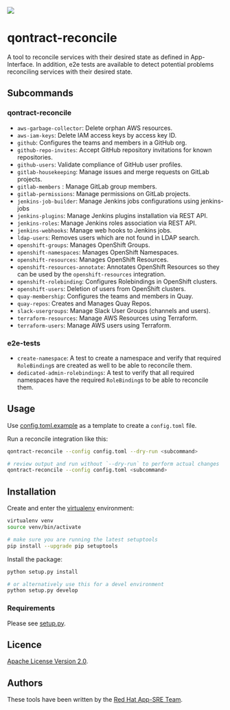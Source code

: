 ![](https://img.shields.io/github/license/app-sre/qontract-reconcile.svg?style=flat)

# qontract-reconcile

A tool to reconcile services with their desired state as defined in App-Interface.
In addition, e2e tests are available to detect potential problems reconciling services with their desired state.

## Subcommands

### qontract-reconcile

- `aws-garbage-collector`: Delete orphan AWS resources.
- `aws-iam-keys`: Delete IAM access keys by access key ID.
- `github`: Configures the teams and members in a GitHub org.
- `github-repo-invites`: Accept GitHub repository invitations for known repositories.
- `github-users`: Validate compliance of GitHub user profiles.
- `gitlab-housekeeping`: Manage issues and merge requests on GitLab projects.
- `gitlab-members` : Manage GitLab group members.
- `gitlab-permissions`: Manage permissions on GitLab projects.
- `jenkins-job-builder`: Manage Jenkins jobs configurations using jenkins-jobs
- `jenkins-plugins`: Manage Jenkins plugins installation via REST API.
- `jenkins-roles`: Manage Jenkins roles association via REST API.
- `jenkins-webhooks`: Manage web hooks to Jenkins jobs.
- `ldap-users`: Removes users which are not found in LDAP search.
- `openshift-groups`: Manages OpenShift Groups.
- `openshift-namespaces`: Manages OpenShift Namespaces.
- `openshift-resources`: Manages OpenShift Resources.
- `openshift-resources-annotate`: Annotates OpenShift Resources so they can be used by the `openshift-resources` integration.
- `openshift-rolebinding`: Configures Rolebindings in OpenShift clusters.
- `openshift-users`: Deletion of users from OpenShift clusters.
- `quay-membership`: Configures the teams and members in Quay.
- `quay-repos`: Creates and Manages Quay Repos.
- `slack-usergroups`: Manage Slack User Groups (channels and users).
- `terraform-resources`: Manage AWS Resources using Terraform.
- `terraform-users`: Manage AWS users using Terraform.

### e2e-tests

- `create-namespace`: A test to create a namespace and verify that required `RoleBinding`s are created as well to be able to reconcile them.
- `dedicated-admin-rolebindings`: A test to verify that all required namespaces have the required `RoleBinding`s to be able to reconcile them.

## Usage

Use [config.toml.example](config.toml.example) as a template to create a `config.toml` file.

Run a reconcile integration like this:

```sh
qontract-reconcile --config config.toml --dry-run <subcommand>

# review output and run without `--dry-run` to perform actual changes
qontract-reconcile --config config.toml <subcommand>
```

## Installation

Create and enter the [virtualenv](https://virtualenv.pypa.io/en/latest/) environment:

```sh
virtualenv venv
source venv/bin/activate

# make sure you are running the latest setuptools
pip install --upgrade pip setuptools
```

Install the package:

```sh
python setup.py install

# or alternatively use this for a devel environment
python setup.py develop
```

### Requirements

Please see [setup.py](setup.py).

## Licence

[Apache License Version 2.0](LICENSE).

## Authors

These tools have been written by the [Red Hat App-SRE Team](sd-app-sre@redhat.com).
